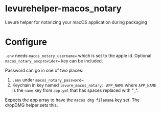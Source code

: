 # levurehelper-macos_notary
Levure helper for notarizing your macOS application during packaging

# Configure

`.env` needs `macos_notary_username=` which is set to the apple id. Optional `macos_notary_ascprovider=` key can be included.

Password can go in one of two places:
1. `.env` under `macos_notary_password=`
2. Keychain in key named `levure_macos_notary: APP_NAME` where `APP_NAME` is the `name` key from `app.yml` that has spaces replaced with "_".

Expects the app array to have the `macos dmg filename` key set. The dropDMG helper sets this.
